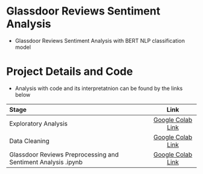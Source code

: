 # Glassdoor Reviews Sentiment Analysis
- Glassdoor Reviews Sentiment Analysis with BERT NLP classification model

# Project Details and Code
- Analysis with code and its interpretatnion can be found by the links below

| Stage              |      Link          |
| :-------------------- | :-----------------------: |
| Exploratory Analysis       |      [Google Colab Link](https://colab.research.google.com/drive/1mStdG-0Vb1srldmJhR7HmUnx41yWyESY?usp=sharing)           |
| Data Cleaning  |     [Google Colab Link](https://colab.research.google.com/drive/1x4m1X-cqk4xjp4GxnxGov_zlnhWhlr9s?usp=sharing)          |
| Glassdoor Reviews Preprocessing and Sentiment Analysis .ipynb | [Google Colab Link](https://drive.google.com/file/d/1QYjiJJg46pYcGohEz2wbnlfiAyAugY1e/view?usp=sharing)     |
